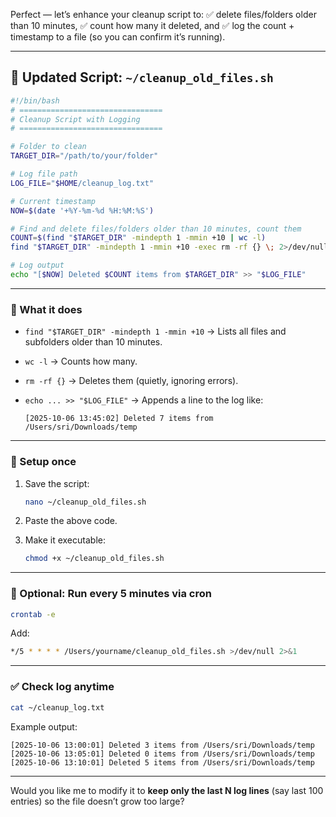 Perfect — let’s enhance your cleanup script to:
✅ delete files/folders older than 10 minutes,
✅ count how many it deleted, and
✅ log the count + timestamp to a file (so you can confirm it’s running).

---

## 🧾 Updated Script: `~/cleanup_old_files.sh`

```bash
#!/bin/bash
# ================================
# Cleanup Script with Logging
# ================================

# Folder to clean
TARGET_DIR="/path/to/your/folder"

# Log file path
LOG_FILE="$HOME/cleanup_log.txt"

# Current timestamp
NOW=$(date '+%Y-%m-%d %H:%M:%S')

# Find and delete files/folders older than 10 minutes, count them
COUNT=$(find "$TARGET_DIR" -mindepth 1 -mmin +10 | wc -l)
find "$TARGET_DIR" -mindepth 1 -mmin +10 -exec rm -rf {} \; 2>/dev/null

# Log output
echo "[$NOW] Deleted $COUNT items from $TARGET_DIR" >> "$LOG_FILE"
```

---

### 🧩 What it does

* `find "$TARGET_DIR" -mindepth 1 -mmin +10`
  → Lists all files and subfolders older than 10 minutes.
* `wc -l`
  → Counts how many.
* `rm -rf {}`
  → Deletes them (quietly, ignoring errors).
* `echo ... >> "$LOG_FILE"`
  → Appends a line to the log like:

  ```
  [2025-10-06 13:45:02] Deleted 7 items from /Users/sri/Downloads/temp
  ```

---

### 🔧 Setup once

1. Save the script:

   ```bash
   nano ~/cleanup_old_files.sh
   ```
2. Paste the above code.
3. Make it executable:

   ```bash
   chmod +x ~/cleanup_old_files.sh
   ```

---

### 🧭 Optional: Run every 5 minutes via cron

```bash
crontab -e
```

Add:

```bash
*/5 * * * * /Users/yourname/cleanup_old_files.sh >/dev/null 2>&1
```

---

### ✅ Check log anytime

```bash
cat ~/cleanup_log.txt
```

Example output:

```
[2025-10-06 13:00:01] Deleted 3 items from /Users/sri/Downloads/temp
[2025-10-06 13:05:01] Deleted 0 items from /Users/sri/Downloads/temp
[2025-10-06 13:10:01] Deleted 5 items from /Users/sri/Downloads/temp
```

---

Would you like me to modify it to **keep only the last N log lines** (say last 100 entries) so the file doesn’t grow too large?

